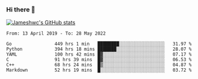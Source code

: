 ### Hi there 👋

[![Jameshwc's GitHub stats](https://github-readme-stats.vercel.app/api?username=jameshwc)](https://github.com/anuraghazra/github-readme-stats)

<!--START_SECTION:waka-->

```text
From: 13 April 2019 - To: 28 May 2022

Go                449 hrs 1 min   ████████░░░░░░░░░░░░░░░░░   31.97 %
Python            394 hrs 18 mins ███████░░░░░░░░░░░░░░░░░░   28.07 %
YAML              100 hrs 42 mins █▓░░░░░░░░░░░░░░░░░░░░░░░   07.17 %
C                 91 hrs 39 mins  █▓░░░░░░░░░░░░░░░░░░░░░░░   06.53 %
C++               68 hrs 24 mins  █▒░░░░░░░░░░░░░░░░░░░░░░░   04.87 %
Markdown          52 hrs 19 mins  █░░░░░░░░░░░░░░░░░░░░░░░░   03.72 %
```

<!--END_SECTION:waka-->